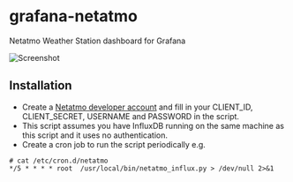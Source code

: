 # grafana-netatmo
Netatmo Weather Station dashboard for Grafana

![Screenshot](https://raw.githubusercontent.com/florianbeer/grafana-netatmo/master/screenshot.png)

## Installation

* Create a [Netatmo developer account](https://dev.netatmo.com/apidocumentation) and fill in your CLIENT_ID, CLIENT_SECRET, USERNAME and PASSWORD in the script.
* This script assumes you have InfluxDB running on the same machine as this script and it uses no authentication.
* Create a cron job to run the script periodically e.g.

```
# cat /etc/cron.d/netatmo
*/5 * * * * root  /usr/local/bin/netatmo_influx.py > /dev/null 2>&1
```

